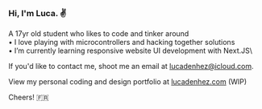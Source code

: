 ### Hi, I'm Luca. ✌

A 17yr old student who likes to code and tinker around\
• I love playing with microcontrollers and hacking together solutions\
• I’m currently learning responsive website UI development with Next.JS\

If you'd like to contact me, shoot me an email at [lucadenhez@icloud.com](mailto:lucadenhez@icloud.com).

View my personal coding and design portfolio at [lucadenhez.com](https://lucadenhez.com) (WIP)

Cheers! 🇫🇷

<!--**lucadenhez/lucadenhez** is a ✨ _special_ ✨ repository because its `README.md` (this file) appears on your GitHub profile.-->
